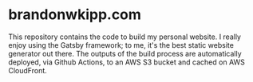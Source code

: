 # brandonwkipp.com
This repository contains the code to build my personal website. I really enjoy using the Gatsby framework; to me, it's the best static website generator out there. The outputs of the build process are automatically deployed, via Github Actions, to an AWS S3 bucket and cached on AWS CloudFront.